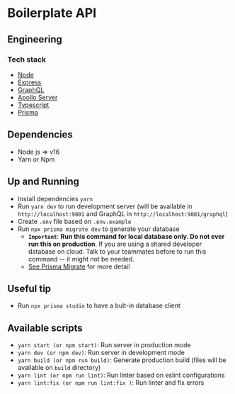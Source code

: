 # Boilerplate API

## Engineering

### Tech stack
- [Node](https://github.com/nodejs/node)
- [Express](https://github.com/expressjs/express)
- [GraphQL](https://github.com/graphql/graphql-js)
- [Apollo Server](https://github.com/apollographql/apollo-server)
- [Typescript](https://www.typescriptlang.org/)
- [Prisma](https://www.prisma.io/)

## Dependencies
- Node js => v16
- Yarn or Npm

## Up and Running
- Install dependencies `yarn`
- Run `yarn dev` to run development server (will be available in `http://localhost:9001` and GraphQL in `http://localhost:9001/graphql`)
- Create `.env` file based on `.env.example`
- Run `npx prisma migrate dev` to generate your database
  - **`Important`**: **Run this command for local database only. Do not ever run this on production**. If you are using a shared developer database on cloud. Talk to your teammates before to run this command -- it might not be needed.
  - [See Prisma Migrate](https://www.prisma.io/docs/concepts/components/prisma-migrate) for more detail

## Useful tip
- Run `npx prisma studio` to have a bult-in database client

## Available scripts
- `yarn start (or npm start)`: Run server in production mode
- `yarn dev (or npm dev)`: Run server in development mode
- `yarn build (or npm run build)`: Generate production build (files will be available on `build` directory)
- `yarn lint (or npm run lint)`: Run linter based on eslint configurations
- `yarn lint:fix (or npm run lint:fix )`: Run linter and fix errors
